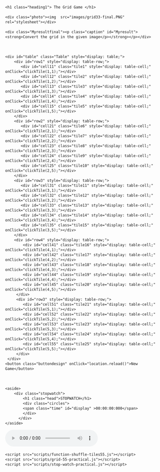 <!DOCTYPE html>
<html>
  <head>
    <link href="styles/grid55.css" rel="stylesheet">
    <link href="styles/stop-watch.css" rel="stylesheet">  
    <meta charset="utf-8">
    <title>My test page</title>
  </head>
  <body>
   
    <h1 class="heading1"> The Grid Game </h1>

    <div class="photo"><img  src="images/grid33-final.PNG" rel="stylesheet"></div>
    
    <div class="Myresultfinal"><p class="caption" id="Myresult"><strong>Convert the grid in the given image</p></strong></p></div>
    


    <div id="table" class="Table" style="display: table;">
        <div id="row1" style="display: table-row;">
           <div id="cell11" class="tile1" style="display: table-cell;" onClick="clickTile(1,1);"></div>
           <div id="cell12" class="tile2" style="display: table-cell;" onClick="clickTile(1,2);"></div>
           <div id="cell13" class="tile3" style="display: table-cell;" onClick="clickTile(1,3);"></div>
           <div id="cell14" class="tile4" style="display: table-cell;" onClick="clickTile(1,4);"></div>
           <div id="cell15" class="tile5" style="display: table-cell;" onClick="clickTile(1,5);"></div>
        </div>
        <div id="row2" style="display: table-row;">
           <div id="cell21" class="tile6" style="display: table-cell;" onClick="clickTile(2,1);"></div>
           <div id="cell22" class="tile7" style="display: table-cell;" onClick="clickTile(2,2);"></div>
           <div id="cell23" class="tile8" style="display: table-cell;" onClick="clickTile(2,3);"></div>
           <div id="cell24" class="tile9" style="display: table-cell;" onClick="clickTile(2,4);"></div>
           <div id="cell25" class="tile10" style="display: table-cell;" onClick="clickTile(2,5);"></div>
        </div>
        <div id="row3" style="display: table-row;">
           <div id="cell31" class="tile11" style="display: table-cell;" onClick="clickTile(3,1);"></div>
           <div id="cell32" class="tile12" style="display: table-cell;" onClick="clickTile(3,2);"></div>
           <div id="cell33" class="tile13" style="display: table-cell;" onClick="clickTile(3,3);"></div>
           <div id="cell34" class="tile14" style="display: table-cell;" onClick="clickTile(3,4);"></div>
           <div id="cell35" class="tile15" style="display: table-cell;" onClick="clickTile(3,5);"></div>
        </div>
        <div id="row4" style="display: table-row;">
            <div id="cell41" class="tile16" style="display: table-cell;" onClick="clickTile(4,1);"></div>
            <div id="cell42" class="tile17" style="display: table-cell;" onClick="clickTile(4,2);"></div>
            <div id="cell43" class="tile18" style="display: table-cell;" onClick="clickTile(4,3);"></div>
            <div id="cell44" class="tile19" style="display: table-cell;" onClick="clickTile(4,4);"></div>
            <div id="cell45" class="tile20" style="display: table-cell;" onClick="clickTile(4,5);"></div>
         </div>
         <div id="row3" style="display: table-row;">
            <div id="cell51" class="tile21" style="display: table-cell;" onClick="clickTile(5,1);"></div>
            <div id="cell52" class="tile22" style="display: table-cell;" onClick="clickTile(5,2);"></div>
            <div id="cell53" class="tile23" style="display: table-cell;" onClick="clickTile(5,3);"></div>
            <div id="cell54" class="tile24" style="display: table-cell;" onClick="clickTile(5,4);"></div>
            <div id="cell55" class="tile25" style="display: table-cell;" onClick="clickTile(5,5);"></div>
         </div>
     </div>
    <button class="buttondesign" onClick="location.reload()">New Game</button>
    
    

    <aside>
        <div class="stopwatch">
            <h1 class="head">STOPWATCH</h1>
            <div class="circles">
            <span class="time" id="display" >00:00:00:000</span>
            </div>
          </div>
    </aside>
   <div id="Audio">
   <audio controls loop autoplay>
      <source src="sound/mappy-land-tune.mp3" type="audio/mp3">
   </audio>
   </div> 
    
    <script src="scripts/function-shuffle-tiles55.js"></script>
    <script src="scripts/grid-55-practical.js"></script>
    <script src="scripts/stop-watch-practical.js"></script>
    
    
    

  </body>
</html> 
